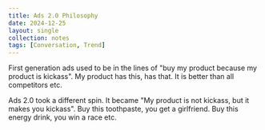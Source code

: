 ```yaml
---
title: Ads 2.0 Philosophy
date: 2024-12-25
layout: single
collection: notes
tags: [Conversation, Trend]
---
```

First generation ads used to be in the lines of "buy my product because my product is kickass". My product has this, has that. It is better than all competitors etc. 

Ads 2.0 took a different spin. It became "My product is not kickass, but it makes you kickass". Buy this toothpaste, you get a girlfriend. Buy this energy drink, you win a race etc.

